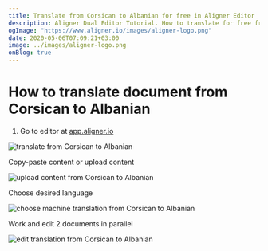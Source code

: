 ```yaml
---
title: Translate from Corsican to Albanian for free in Aligner Editor
description: Aligner Dual Editor Tutorial. How to translate for free from Corsican to Albanian. Aligner is multilingual document management platform. 
ogImage: "https://www.aligner.io/images/aligner-logo.png"
date: 2020-05-06T07:09:21+03:00
image: ../images/aligner-logo.png
onBlog: true
---
```


# How to translate document from Corsican to Albanian

1. Go to editor at [app.aligner.io](https://app.aligner.io "Aligner App web page")

![translate from Corsican to Albanian](../aligner-blank-editor.png "translate from Corsican to Albanian")

Copy-paste content or upload content

![upload content from Corsican to Albanian](../aligner-uploaded-document.png "upload content from Corsican to Albanian")

Choose desired language

![choose machine translation from Corsican to Albanian](../aligner-language-dropdown.png "choose machine translation from Corsican to Albanian")

Work and edit 2 documents in parallel

![edit translation from Corsican to Albanian](../aligner-double-sitded-editor.png "edit translation from Corsican to Albanian")

